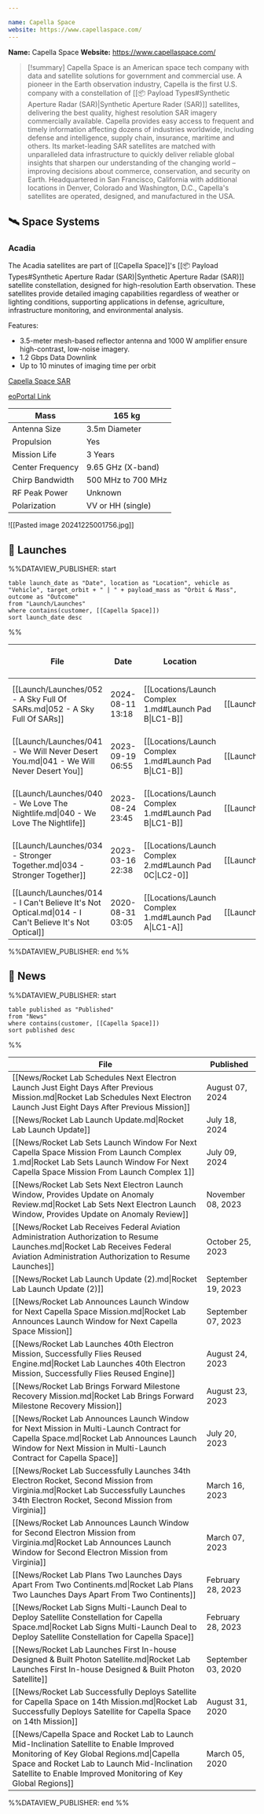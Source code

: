 ```yaml
---

name: Capella Space
website: https://www.capellaspace.com/
---
```


**Name:** Capella Space
**Website:** https://www.capellaspace.com/

>[!summary]
Capella Space is an American space tech company with data and satellite solutions for government and commercial use. A pioneer in the Earth observation industry, Capella is the first U.S. company with a constellation of [[📦 Payload Types#Synthetic Aperture Radar (SAR)|Synthetic Aperture Rader (SAR)]] satellites, delivering the best quality, highest resolution SAR imagery commercially available. Capella provides easy access to frequent and timely information affecting dozens of industries worldwide, including defense and intelligence, supply chain, insurance, maritime and others. Its market-leading SAR satellites are matched with unparalleled data infrastructure to quickly deliver reliable global insights that sharpen our understanding of the changing world – improving decisions about commerce, conservation, and security on Earth. Headquartered in San Francisco, California with additional locations in Denver, Colorado and Washington, D.C., Capella's satellites are operated, designed, and manufactured in the USA.

## 🛰️ Space Systems

### Acadia

The Acadia satellites are part of [[Capella Space]]'s [[📦 Payload Types#Synthetic Aperture Radar (SAR)|Synthetic Aperture Radar (SAR)]] satellite constellation, designed for high-resolution Earth observation. These satellites provide detailed imaging capabilities regardless of weather or lighting conditions, supporting applications in defense, agriculture, infrastructure monitoring, and environmental analysis.

Features: 
- 3.5-meter mesh-based reflector antenna and 1000 W amplifier ensure high-contrast, low-noise imagery.
- 1.2 Gbps Data Downlink
- Up to 10 minutes of imaging time per orbit

[Capella Space SAR](https://www.capellaspace.com/technology)

[eoPortal Link](https://www.eoportal.org/satellite-missions/capella-x-sar)

| Mass             | 165 kg             |
| ---------------- | ------------------ |
| Antenna Size     | 3.5m Diameter      |
| Propulsion       | Yes                |
| Mission Life     | 3 Years            |
| Center Frequency | 9.65 GHz (X-band)  |
| Chirp Bandwidth  | 500 MHz to 700 MHz |
| RF Peak Power    | Unknown            |
| Polarization     | VV or HH (single)  |

![[Pasted image 20241225001756.jpg]]

## 🚀 Launches


%%DATAVIEW_PUBLISHER: start
```
table launch_date as "Date", location as "Location", vehicle as "Vehicle", target_orbit + " | " + payload_mass as "Orbit & Mass", outcome as "Outcome"
from "Launch/Launches"
where contains(customer, [[Capella Space]])
sort launch_date desc
```
%%

| File                                                                                                  | Date             | Location                                               | Vehicle                          | Orbit & Mass            | Outcome   |
| ----------------------------------------------------------------------------------------------------- | ---------------- | ------------------------------------------------------ | -------------------------------- | ----------------------- | --------- |
| [[Launch/Launches/052 - A Sky Full Of SARs.md\|052 - A Sky Full Of SARs]]                             | 2024-08-11 13:18 | [[Locations/Launch Complex 1.md#Launch Pad B\|LC1-B]]  | [[Launch/Electron.md\|Electron]] | 615 km \| 53° \| 165 kg | ✅ Success |
| [[Launch/Launches/041 - We Will Never Desert You.md\|041 - We Will Never Desert You]]                 | 2023-09-19 06:55 | [[Locations/Launch Complex 1.md#Launch Pad B\|LC1-B]]  | [[Launch/Electron.md\|Electron]] | 640 km \| 53° \| 165 kg | ❌ Failure |
| [[Launch/Launches/040 - We Love The Nightlife.md\|040 - We Love The Nightlife]]                       | 2023-08-24 23:45 | [[Locations/Launch Complex 1.md#Launch Pad B\|LC1-B]]  | [[Launch/Electron.md\|Electron]] | 640 km \| 53° \| 165 kg | ✅ Success |
| [[Launch/Launches/034 - Stronger Together.md\|034 - Stronger Together]]                               | 2023-03-16 22:38 | [[Locations/Launch Complex 2.md#Launch Pad 0C\|LC2-0]] | [[Launch/Electron.md\|Electron]] | 600 km \| 44° \| 224 kg | ✅ Success |
| [[Launch/Launches/014 - I Can't Believe It's Not Optical.md\|014 - I Can't Believe It's Not Optical]] | 2020-08-31 03:05 | [[Locations/Launch Complex 1.md#Launch Pad A\|LC1-A]]  | [[Launch/Electron.md\|Electron]] | 500 km \| 45° \| 100 kg | ✅ Success |

%%DATAVIEW_PUBLISHER: end %%


## 📰 News
%%DATAVIEW_PUBLISHER: start
```
table published as "Published"
from "News"
where contains(customer, [[Capella Space]])
sort published desc
```
%%

| File                                                                                                                                                                                                                                                   | Published          |
| ------------------------------------------------------------------------------------------------------------------------------------------------------------------------------------------------------------------------------------------------------ | ------------------ |
| [[News/Rocket Lab Schedules Next Electron Launch Just Eight Days After Previous Mission.md\|Rocket Lab Schedules Next Electron Launch Just Eight Days After Previous Mission]]                                                                         | August 07, 2024    |
| [[News/Rocket Lab Launch Update.md\|Rocket Lab Launch Update]]                                                                                                                                                                                         | July 18, 2024      |
| [[News/Rocket Lab Sets Launch Window For Next Capella Space Mission From Launch Complex 1.md\|Rocket Lab Sets Launch Window For Next Capella Space Mission From Launch Complex 1]]                                                                     | July 09, 2024      |
| [[News/Rocket Lab Sets Next Electron Launch Window, Provides Update on Anomaly Review.md\|Rocket Lab Sets Next Electron Launch Window, Provides Update on Anomaly Review]]                                                                             | November 08, 2023  |
| [[News/Rocket Lab Receives Federal Aviation Administration Authorization to Resume Launches.md\|Rocket Lab Receives Federal Aviation Administration Authorization to Resume Launches]]                                                                 | October 25, 2023   |
| [[News/Rocket Lab Launch Update (2).md\|Rocket Lab Launch Update (2)]]                                                                                                                                                                                 | September 19, 2023 |
| [[News/Rocket Lab Announces Launch Window for Next Capella Space Mission.md\|Rocket Lab Announces Launch Window for Next Capella Space Mission]]                                                                                                       | September 07, 2023 |
| [[News/Rocket Lab Launches 40th Electron Mission, Successfully Flies Reused Engine.md\|Rocket Lab Launches 40th Electron Mission, Successfully Flies Reused Engine]]                                                                                   | August 24, 2023    |
| [[News/Rocket Lab Brings Forward Milestone Recovery Mission.md\|Rocket Lab Brings Forward Milestone Recovery Mission]]                                                                                                                                 | August 23, 2023    |
| [[News/Rocket Lab Announces Launch Window for Next Mission in Multi-Launch Contract for Capella Space.md\|Rocket Lab Announces Launch Window for Next Mission in Multi-Launch Contract for Capella Space]]                                             | July 20, 2023      |
| [[News/Rocket Lab Successfully Launches 34th Electron Rocket, Second Mission from Virginia.md\|Rocket Lab Successfully Launches 34th Electron Rocket, Second Mission from Virginia]]                                                                   | March 16, 2023     |
| [[News/Rocket Lab Announces Launch Window for Second Electron Mission from Virginia.md\|Rocket Lab Announces Launch Window for Second Electron Mission from Virginia]]                                                                                 | March 07, 2023     |
| [[News/Rocket Lab Plans Two Launches Days Apart From Two Continents.md\|Rocket Lab Plans Two Launches Days Apart From Two Continents]]                                                                                                                 | February 28, 2023  |
| [[News/Rocket Lab Signs Multi-Launch Deal to Deploy Satellite Constellation for Capella Space.md\|Rocket Lab Signs Multi-Launch Deal to Deploy Satellite Constellation for Capella Space]]                                                             | February 28, 2023  |
| [[News/Rocket Lab Launches First In-house Designed & Built Photon Satellite.md\|Rocket Lab Launches First In-house Designed & Built Photon Satellite]]                                                                                                 | September 03, 2020 |
| [[News/Rocket Lab Successfully Deploys Satellite for Capella Space on 14th Mission.md\|Rocket Lab Successfully Deploys Satellite for Capella Space on 14th Mission]]                                                                                   | August 31, 2020    |
| [[News/Capella Space and Rocket Lab to Launch Mid-Inclination Satellite to Enable Improved Monitoring of Key Global Regions.md\|Capella Space and Rocket Lab to Launch Mid-Inclination Satellite to Enable Improved Monitoring of Key Global Regions]] | March 05, 2020     |

%%DATAVIEW_PUBLISHER: end %%